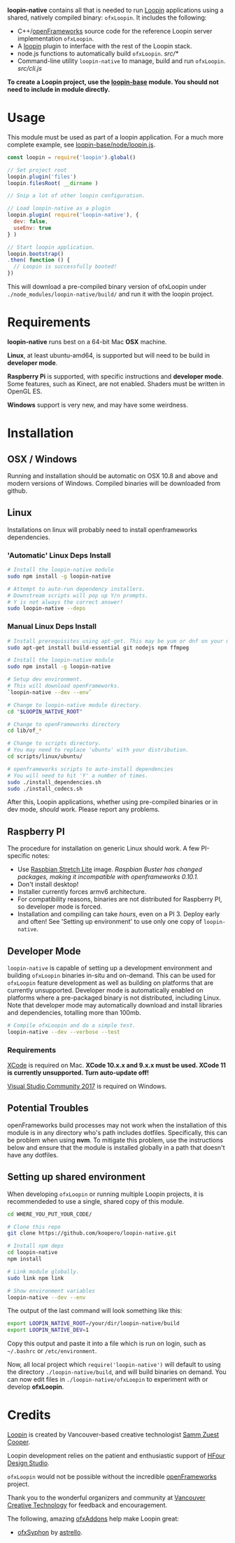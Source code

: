 **loopin-native** contains all that is needed to run [Loopin](https://github.com/koopero/loopin)
applications using a shared, natively compiled binary: `ofxLoopin`. It includes the following:

* C++/[openFrameworks](http://openframeworks.cc) source code for the reference Loopin server implementation `ofxLoopin`.
* A [loopin](https://github.com/koopero/loopin) plugin to interface with the rest of the Loopin stack.
* node.js functions to automatically build `ofxLoopin`.  *src/\**
* Command-line utility `loopin-native` to manage, build and run `ofxLoopin`. *src/cli.js*  

**To create a Loopin project, use the [loopin-base](https://github.com/koopero/loopin-base) module. You should not need to include in module directly.**

# Usage

This module must be used as part of a loopin application. For a much more complete example, see [loopin-base/node/loopin.js](https://github.com/koopero/loopin-base/blob/master/node/loopin.js).
``` js
const loopin = require('loopin').global()

// Set project root
loopin.plugin('files')
loopin.filesRoot( __dirname )

// Snip a lot of other loopin configuration.

// Load loopin-native as a plugin
loopin.plugin( require('loopin-native'), {
  dev: false,
  useEnv: true
} )

// Start loopin application.
loopin.bootstrap()
.then( function () {
  // Loopin is successfully booted!
})
```

This will download a pre-compiled binary version of ofxLoopin under `./node_modules/loopin-native/build/` and run it with the loopin project.

# Requirements

**loopin-native** runs best on a 64-bit Mac **OSX** machine.

**Linux**, at least ubuntu-amd64, is supported but will need to be build in **developer mode**.

**Raspberry Pi** is supported, with specific instructions and **developer mode**. Some features, such as Kinect, are not enabled. Shaders must be written in OpenGL ES.

**Windows** support is very new, and may have some weirdness.

# Installation

## OSX / Windows

Running and installation should be automatic on OSX 10.8 and above and modern versions of Windows. Compiled binaries will be downloaded from github.

## Linux

Installations on linux will probably need to install openframeworks dependencies.

### 'Automatic' Linux Deps Install 

``` sh
# Install the loopin-native module
sudo npm install -g loopin-native

# Attempt to auto-run dependency installers. 
# Downstream scripts will pop up Y/n prompts.
# Y is not always the correct answer! 
sudo loopin-native --deps 

```

### Manual Linux Deps Install
``` sh
# Install prerequisites using apt-get. This may be yum or dnf on your machine.
sudo apt-get install build-essential git nodejs npm ffmpeg

# Install the loopin-native module
sudo npm install -g loopin-native

# Setup dev environment.
# This will download openFrameworks.
`loopin-native --dev --env`

# Change to loopin-native module directory.
cd "$LOOPIN_NATIVE_ROOT"

# Change to openFrameworks directory
cd lib/of_*

# Change to scripts directory.
# You may need to replace 'ubuntu' with your distribution.
cd scripts/linux/ubuntu/

# openframeworks scripts to auto-install dependencies
# You will need to hit 'Y' a number of times.
sudo ./install_dependencies.sh
sudo ./install_codecs.sh
```

After this, Loopin applications, whether using pre-compiled binaries or in dev mode, *should* work. Please report any problems.

## Raspberry PI

The procedure for installation on generic Linux should work. A few PI-specific notes:

* Use [Raspbian Stretch Lite](http://ftp.ubuntu-tw.org/mirror/raspbian-downloads/raspbian_lite/images/raspbian_lite-2019-04-09/) image. *Raspbian Buster has changed packages, making it incompatible with openframeworks 0.10.1.*
* Don't install desktop!
* Installer currently forces armv6 architecture.
* For compatibility reasons, binaries are not distributed for Raspberry PI, so developer mode is forced.
* Installation and compiling can take *hours*, even on a PI 3. Deploy early and often! See 'Setting up environment' to use only one copy of `loopin-native`.

## Developer Mode

`loopin-native` is capable of setting up a development environment and building `ofxLoopin` binaries in-situ and on-demand. This can be used for `ofxLoopin` feature development as well as building on platforms that are currently unsupported. Developer mode is automatically enabled on platforms where a pre-packaged binary is not distributed, including Linux. Note that developer mode may automatically download and install libraries and dependencies, totalling more than 100mb.

``` sh
# Compile ofxLoopin and do a simple test.
loopin-native --dev --verbose --test
```

### Requirements

[XCode](https://developer.apple.com/xcode/) is required on Mac. **XCode 10.x.x and 9.x.x must be used. XCode 11 is currently unsupported. Turn auto-update off!**

[Visual Studio Community 2017](https://visualstudio.microsoft.com/vs/community/) is required on Windows. 

## Potential Troubles

openFrameworks build processes may not work when the installation of this module is in any directory who's path includes dotfiles. Specifically, this can be problem when using **nvm**. To mitigate this problem, use the instructions below and ensure that the module is installed globally in a path that doesn't have any dotfiles. 

## Setting up shared environment

When developing `ofxLoopin` or running multiple Loopin projects, it is recommendeded to use a single, shared copy of this module.

``` sh
cd WHERE_YOU_PUT_YOUR_CODE/

# Clone this repo
git clone https://github.com/koopero/loopin-native.git

# Install npm deps
cd loopin-native
npm install

# Link module globally.
sudo link npm link

# Show environment variables
loopin-native --dev --env
```

The output of the last command will look something like this:

``` sh
export LOOPIN_NATIVE_ROOT=/your/dir/loopin-native/build
export LOOPIN_NATIVE_DEV=1
```

Copy this output and paste it into a file which is run on login, such as `~/.bashrc` or `/etc/environment`.

Now, all local project which `require('loopin-native')` will default to using the directory `./loopin-native/build`, and will build binaries on demand. You can now edit files in `./loopin-native/ofxLoopin` to experiment with or develop **ofxLoopin**.


# Credits

[Loopin](https://github.com/koopero/loopin) is created by Vancouver-based creative technologist [Samm Zuest Cooper](https://github.com/koopero).

Loopin development relies on the patient and enthusiastic support of [HFour Design Studio](http://hfour.ca/).

`ofxLoopin` would not be possible without the incredible [openFrameworks](http://openframeworks.cc/community/) project.


Thank you to the wonderful organizers and community at [Vancouver Creative Technology](https://www.meetup.com/Vancouver-Creative-Technology/) for feedback and encouragement.

The following, amazing [ofxAddons](http://www.ofxaddons.com/) help make Loopin great:

- [ofxSyphon](https://github.com/astellato/ofxSyphon) by [astrello](https://github.com/astellato).
